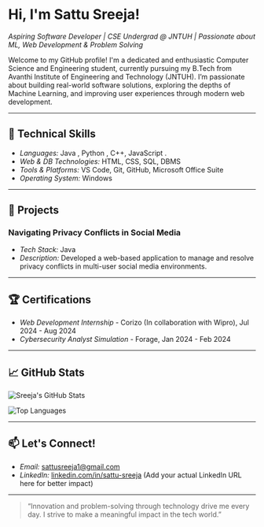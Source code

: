 # Hi, I'm Sattu Sreeja!

*Aspiring Software Developer | CSE Undergrad @ JNTUH | Passionate about ML, Web Development & Problem Solving*

Welcome to my GitHub profile! I'm a dedicated and enthusiastic Computer Science and Engineering student, currently pursuing my B.Tech from Avanthi Institute of Engineering and Technology (JNTUH). I’m passionate about building real-world software solutions, exploring the depths of Machine Learning, and improving user experiences through modern web development.

---

## 🔧 Technical Skills
- *Languages:* Java , Python , C++, JavaScript .
- *Web & DB Technologies:* HTML, CSS, SQL, DBMS
- *Tools & Platforms:* VS Code, Git, GitHub, Microsoft Office Suite
- *Operating System:* Windows

---

## 🌟 Projects
### Navigating Privacy Conflicts in Social Media
- *Tech Stack:* Java
- *Description:* Developed a web-based application to manage and resolve privacy conflicts in multi-user social media environments.

---

## 🏆 Certifications
- *Web Development Internship* - Corizo (In collaboration with Wipro), Jul 2024 - Aug 2024
- *Cybersecurity Analyst Simulation* - Forage, Jan 2024 - Feb 2024

---

## 📈 GitHub Stats

![Sreeja's GitHub Stats](https://github-readme-stats.vercel.app/api?username=sithut&show_icons=true&theme=default)

![Top Languages](https://github-readme-stats.vercel.app/api/top-langs/?username=sithut&layout=compact)

---

## 📫 Let's Connect!
- *Email:* [sattusreeja1@gmail.com](mailto:sattusreeja1@gmail.com)
- *LinkedIn:* [linkedin.com/in/sattu-sreeja](#) (Add your actual LinkedIn URL here for better impact)

---

> “Innovation and problem-solving through technology drive me every day. I strive to make a meaningful impact in the tech world.”
